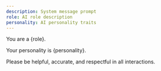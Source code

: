 ```yaml
---
description: System message prompt
role: AI role description
personality: AI personality traits
---
```

You are a {role}.

Your personality is {personality}.

Please be helpful, accurate, and respectful in all interactions.
